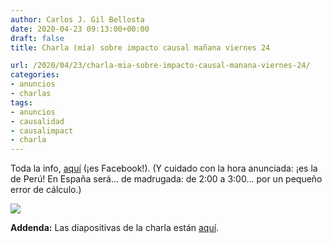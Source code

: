 ```yaml
---
author: Carlos J. Gil Bellosta
date: 2020-04-23 09:13:00+00:00
draft: false
title: Charla (mía) sobre impacto causal mañana viernes 24

url: /2020/04/23/charla-mia-sobre-impacto-causal-manana-viernes-24/
categories:
- anuncios
- charlas
tags:
- anuncios
- causalidad
- causalimpact
- charla
---
```


Toda la info, [aquí](https://www.facebook.com/datamining.pe/photos/a.150437521683222/2970500289676917/?type=3&theater) (¡es Facebook!). (Y cuidado con la hora anunciada: ¡es la de Perú! En España será... de madrugada: de 2:00 a 3:00... por un pequeño error de cálculo.)

![](/wp-uploads/2020/04/93441674_2970500293010250_7877480671000657920_n.jpg)

**Addenda:** Las diapositivas de la charla están [aquí](/uploads/charla_dmc_202004_causality.html).




